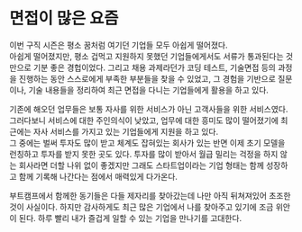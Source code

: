 # 면접이 많은 요즘
이번 구직 시즌은 평소 꿈처럼 여기던 기업들 모두 아쉽게 떨어졌다.  
아쉽게 떨어졌지만, 평소 겁먹고 지원하지 못했던 기업들에게서도 서류가 통과된다는 것만으로 기분 좋은 경헙이었다. 그리고 채용 과제라던가 코딩 테스트, 기술면접 등의 과정을 진행하는 동안 스스로에게 부족한 부분들을 찾을 수 있었고, 그 경험을 기반으로 질문이나, 기술 내용들을 정리하여 최근 면접을 다니는 기업들에게 활용을 하고 있다.

기존에 해오던 업무들은 보통 자사를 위한 서비스가 아닌 고객사들을 위한 서비스였다. 그러다보니 서비스에 대한 주인의식이 낮았고, 업무에 대한 흥미도 많이 떨어졌기에 최근에는 자사 서비스를 가지고 있는 기업들에게 지원을 하고 있다.  
그 중에는 벌써 투자도 많이 받고 체계도 잡혀있는 회사가 있는 반면 이제 초기 모델을 런칭하고 투자를 받지 못한 곳도 있다. 투자를 많이 받아서 월급 밀리는 걱정을 하지 않는 회사라면 더할 나위 없이 좋겠지만 그래도 스타트업이라는 기업 형태는 함께 성장하고 함께 기록해 나간다는 점에서 매력있게 다가온다.

부트캠프에서 함께한 동기들은 다들 제자리를 찾아갔는데 나만 아직 뒤쳐져있어 초조한 것이 사실이다. 하지만 감사하게도 최근 많은 기업에서 나를 찾아주고 있기에 조금 위안이 된다. 하루 빨리 내가 즐겁게 일할 수 있는 기업을 만나기를 고대한다.